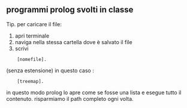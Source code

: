 
## programmi prolog svolti in classe

<p>
Tip.	
per caricare il file:
</p>
<ol>
	<li> apri terminale </li>
	<li> naviga nella stessa cartella dove è salvato il file </li>
	<li>scrivi </li>
</ol>

		[nomefile].

<p>		
(senza estensione)  
in questo caso :
</p>		

		[treemap].
		
<p>
in questo modo prolog lo apre come se fosse una lista e esegue tutto il contenuto.
risparmiamo il path completo ogni volta.
</p>

